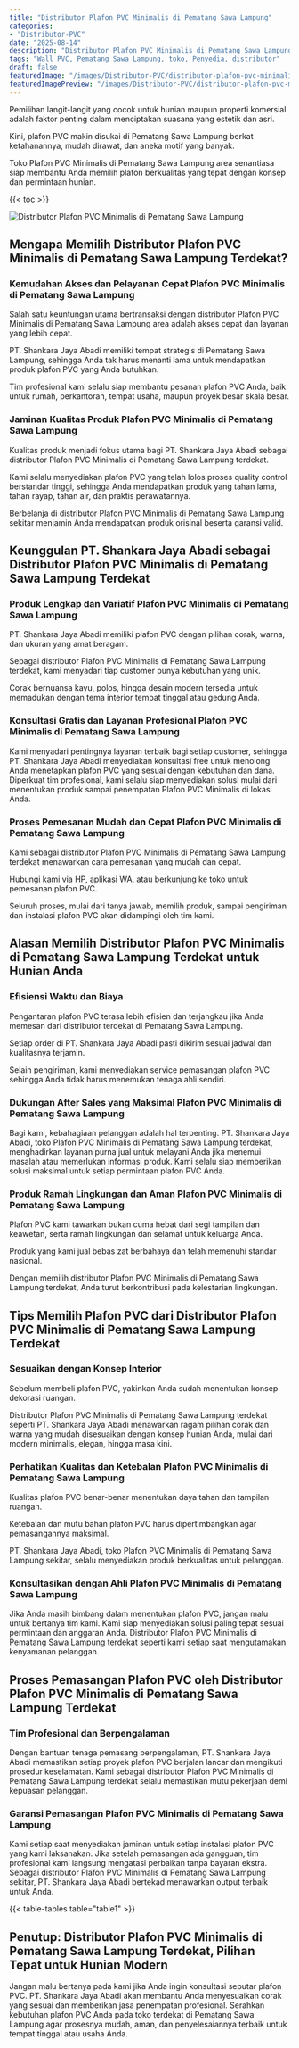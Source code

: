 ```yaml
---
title: "Distributor Plafon PVC Minimalis di Pematang Sawa Lampung"
categories:
- "Distributor-PVC"
date: "2025-08-14"
description: "Distributor Plafon PVC Minimalis di Pematang Sawa Lampung bagi hunian, office, dan toko. Produk unggulan, beragam motif, pilihan warna menarik, dengan servis penempatan oleh teknisi berpengalaman serta jaminan resmi!|Jasa penjualan Plafon PVC Minimalis di Pematang Sawa Lampung untuk kebutuhan hunian, office, atau ritel, beserta produk unggulan dan instalasi oleh tenaga ahli profesional serta garansi resmi.|Solusi Plafon PVC Minimalis di Pematang Sawa Lampung yang andal bagi tempat tinggal, kantor, dan gerai, dengan produk berkualitas dan instalasi oleh tim profesional serta garansi resmi.|Penyediaan Plafon PVC Minimalis di Pematang Sawa Lampung bagi hunian, perkantoran, dan ritel, beserta produk terbaik dan penempatan dikerjakan oleh teknisi berpengalaman, dilengkapi dengan kepastian resmi.}"
tags: "Wall PVC, Pematang Sawa Lampung, toko, Penyedia, distributor"
draft: false
featuredImage: "/images/Distributor-PVC/distributor-plafon-pvc-minimalis-di-pematang-sawa-lampung.png"
featuredImagePreview: "/images/Distributor-PVC/distributor-plafon-pvc-minimalis-di-pematang-sawa-lampung.png"
---
```


Pemilihan langit-langit yang cocok untuk hunian maupun properti komersial adalah faktor penting dalam menciptakan suasana yang estetik dan asri.

Kini, plafon PVC makin disukai di Pematang Sawa Lampung berkat ketahanannya, mudah dirawat, dan aneka motif yang banyak.

Toko Plafon PVC Minimalis di Pematang Sawa Lampung area senantiasa siap membantu Anda memilih plafon berkualitas yang tepat dengan konsep dan permintaan hunian.

{{< toc >}}

![Distributor Plafon PVC Minimalis di Pematang Sawa Lampung](/images/Distributor-PVC/Distributor-Plafon-PVC-Minimalis-di-Pematang-Sawa-Lampung.png)

## Mengapa Memilih Distributor Plafon PVC Minimalis di Pematang Sawa Lampung Terdekat?

### Kemudahan Akses dan Pelayanan Cepat Plafon PVC Minimalis di Pematang Sawa Lampung

Salah satu keuntungan utama bertransaksi dengan distributor Plafon PVC Minimalis di Pematang Sawa Lampung area adalah akses cepat dan layanan yang lebih cepat.

PT. Shankara Jaya Abadi memiliki tempat strategis di Pematang Sawa Lampung, sehingga Anda tak harus menanti lama untuk mendapatkan produk plafon PVC yang Anda butuhkan.

Tim profesional kami selalu siap membantu pesanan plafon PVC Anda, baik untuk rumah, perkantoran, tempat usaha, maupun proyek besar skala besar.

### Jaminan Kualitas Produk Plafon PVC Minimalis di Pematang Sawa Lampung

Kualitas produk menjadi fokus utama bagi PT. Shankara Jaya Abadi sebagai distributor Plafon PVC Minimalis di Pematang Sawa Lampung terdekat.

Kami selalu menyediakan plafon PVC yang telah lolos proses quality control berstandar tinggi, sehingga Anda mendapatkan produk yang tahan lama, tahan rayap, tahan air, dan praktis perawatannya.

Berbelanja di distributor Plafon PVC Minimalis di Pematang Sawa Lampung sekitar menjamin Anda mendapatkan produk orisinal beserta garansi valid.

## Keunggulan PT. Shankara Jaya Abadi sebagai Distributor Plafon PVC Minimalis di Pematang Sawa Lampung Terdekat

### Produk Lengkap dan Variatif Plafon PVC Minimalis di Pematang Sawa Lampung

PT. Shankara Jaya Abadi memiliki plafon PVC dengan pilihan corak, warna, dan ukuran yang amat beragam.

Sebagai distributor Plafon PVC Minimalis di Pematang Sawa Lampung terdekat, kami menyadari tiap customer punya kebutuhan yang unik.

Corak bernuansa kayu, polos, hingga desain modern tersedia untuk memadukan dengan tema interior tempat tinggal atau gedung Anda.

### Konsultasi Gratis dan Layanan Profesional Plafon PVC Minimalis di Pematang Sawa Lampung

Kami menyadari pentingnya layanan terbaik bagi setiap customer, sehingga PT. Shankara Jaya Abadi menyediakan konsultasi free untuk menolong Anda menetapkan plafon PVC yang sesuai dengan kebutuhan dan dana. Diperkuat tim profesional, kami selalu siap menyediakan solusi mulai dari menentukan produk sampai penempatan Plafon PVC Minimalis di lokasi Anda.

### Proses Pemesanan Mudah dan Cepat Plafon PVC Minimalis di Pematang Sawa Lampung

Kami sebagai distributor Plafon PVC Minimalis di Pematang Sawa Lampung terdekat menawarkan cara pemesanan yang mudah dan cepat.

Hubungi kami via HP, aplikasi WA, atau berkunjung ke toko untuk pemesanan plafon PVC.

Seluruh proses, mulai dari tanya jawab, memilih produk, sampai pengiriman dan instalasi plafon PVC akan didampingi oleh tim kami.

## Alasan Memilih Distributor Plafon PVC Minimalis di Pematang Sawa Lampung Terdekat untuk Hunian Anda

### Efisiensi Waktu dan Biaya

Pengantaran plafon PVC terasa lebih efisien dan terjangkau jika Anda memesan dari distributor terdekat di Pematang Sawa Lampung.

Setiap order di PT. Shankara Jaya Abadi pasti dikirim sesuai jadwal dan kualitasnya terjamin.

Selain pengiriman, kami menyediakan service pemasangan plafon PVC sehingga Anda tidak harus menemukan tenaga ahli sendiri.

### Dukungan After Sales yang Maksimal Plafon PVC Minimalis di Pematang Sawa Lampung

Bagi kami, kebahagiaan pelanggan adalah hal terpenting. PT. Shankara Jaya Abadi, toko Plafon PVC Minimalis di Pematang Sawa Lampung terdekat, menghadirkan layanan purna jual untuk melayani Anda jika menemui masalah atau memerlukan informasi produk. Kami selalu siap memberikan solusi maksimal untuk setiap permintaan plafon PVC Anda.

### Produk Ramah Lingkungan dan Aman Plafon PVC Minimalis di Pematang Sawa Lampung

Plafon PVC kami tawarkan bukan cuma hebat dari segi tampilan dan keawetan, serta ramah lingkungan dan selamat untuk keluarga Anda.

Produk yang kami jual bebas zat berbahaya dan telah memenuhi standar nasional.

Dengan memilih distributor Plafon PVC Minimalis di Pematang Sawa Lampung terdekat, Anda turut berkontribusi pada kelestarian lingkungan.

## Tips Memilih Plafon PVC dari Distributor Plafon PVC Minimalis di Pematang Sawa Lampung Terdekat

### Sesuaikan dengan Konsep Interior

Sebelum membeli plafon PVC, yakinkan Anda sudah menentukan konsep dekorasi ruangan.

Distributor Plafon PVC Minimalis di Pematang Sawa Lampung terdekat seperti PT. Shankara Jaya Abadi menawarkan ragam pilihan corak dan warna yang mudah disesuaikan dengan konsep hunian Anda, mulai dari modern minimalis, elegan, hingga masa kini.

### Perhatikan Kualitas dan Ketebalan Plafon PVC Minimalis di Pematang Sawa Lampung

Kualitas plafon PVC benar-benar menentukan daya tahan dan tampilan ruangan.

Ketebalan dan mutu bahan plafon PVC harus dipertimbangkan agar pemasangannya maksimal.

PT. Shankara Jaya Abadi, toko Plafon PVC Minimalis di Pematang Sawa Lampung sekitar, selalu menyediakan produk berkualitas untuk pelanggan.

### Konsultasikan dengan Ahli Plafon PVC Minimalis di Pematang Sawa Lampung

Jika Anda masih bimbang dalam menentukan plafon PVC, jangan malu untuk bertanya tim kami. Kami siap menyediakan solusi paling tepat sesuai permintaan dan anggaran Anda. Distributor Plafon PVC Minimalis di Pematang Sawa Lampung terdekat seperti kami setiap saat mengutamakan kenyamanan pelanggan.

## Proses Pemasangan Plafon PVC oleh Distributor Plafon PVC Minimalis di Pematang Sawa Lampung Terdekat

### Tim Profesional dan Berpengalaman

Dengan bantuan tenaga pemasang berpengalaman, PT. Shankara Jaya Abadi memastikan setiap proyek plafon PVC berjalan lancar dan mengikuti prosedur keselamatan. Kami sebagai distributor Plafon PVC Minimalis di Pematang Sawa Lampung terdekat selalu memastikan mutu pekerjaan demi kepuasan pelanggan.

### Garansi Pemasangan Plafon PVC Minimalis di Pematang Sawa Lampung

Kami setiap saat menyediakan jaminan untuk setiap instalasi plafon PVC yang kami laksanakan. Jika setelah pemasangan ada gangguan, tim profesional kami langsung mengatasi perbaikan tanpa bayaran ekstra. Sebagai distributor Plafon PVC Minimalis di Pematang Sawa Lampung sekitar, PT. Shankara Jaya Abadi bertekad menawarkan output terbaik untuk Anda.

{{< table-tables table="table1" >}}

## Penutup: Distributor Plafon PVC Minimalis di Pematang Sawa Lampung Terdekat, Pilihan Tepat untuk Hunian Modern

Jangan malu bertanya pada kami jika Anda ingin konsultasi seputar plafon PVC. PT. Shankara Jaya Abadi akan membantu Anda menyesuaikan corak yang sesuai dan memberikan jasa penempatan profesional. Serahkan kebutuhan plafon PVC Anda pada toko terdekat di Pematang Sawa Lampung agar prosesnya mudah, aman, dan penyelesaiannya terbaik untuk tempat tinggal atau usaha Anda.
